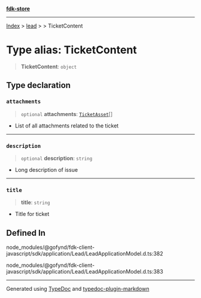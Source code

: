[**fdk-store**](../../../README.md)
***

[Index](../../../API.md) > [lead](../../README.md) > [<internal>](../README.md) > TicketContent

# Type alias: TicketContent

> **TicketContent**: `object`

## Type declaration

### `attachments`

> `optional` **attachments**: [`TicketAsset`](type-alias.TicketAsset.md)[]

- List of all attachments related to the ticket

***

### `description`

> `optional` **description**: `string`

- Long description of issue

***

### `title`

> **title**: `string`

- Title for ticket

## Defined In

node\_modules/@gofynd/fdk-client-javascript/sdk/application/Lead/LeadApplicationModel.d.ts:382

node\_modules/@gofynd/fdk-client-javascript/sdk/application/Lead/LeadApplicationModel.d.ts:383

***
Generated using [TypeDoc](https://typedoc.org/) and [typedoc-plugin-markdown](https://www.npmjs.com/package/typedoc-plugin-markdown)
